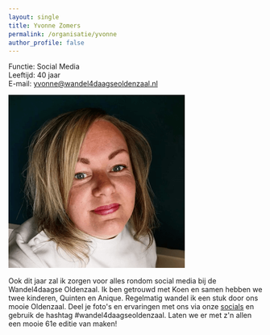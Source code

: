 ```yaml
---
layout: single
title: Yvonne Zomers
permalink: /organisatie/yvonne
author_profile: false
---
```


Functie: Social Media  
Leeftijd: 40 jaar  
E-mail: [yvonne@wandel4daagseoldenzaal.nl](mailto:yvonne@wandel4daagseoldenzaal.nl)  

![Koen, Yvonne, Quinten en Anique](/assets/organisatie/yvonne.png)

Ook dit jaar zal ik zorgen voor alles rondom social media bij de Wandel4daagse Oldenzaal. Ik ben getrouwd met Koen en samen hebben we twee kinderen, Quinten en Anique. Regelmatig wandel ik een stuk door ons mooie Oldenzaal. Deel je foto's en ervaringen met ons via onze [socials](/socials) en gebruik de hashtag #wandel4daagseoldenzaal. Laten we er met z'n allen een mooie 61e editie van maken!